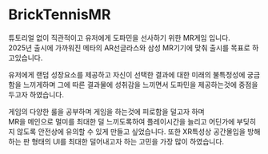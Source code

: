 # BrickTennisMR
   
 튜토리얼 없이 직관적이고 유저에게 도파민을 선사하기 위한 MR게임 입니다.   
 2025년 출시에 가까워진 메타의 AR선글라스와 삼성 MR기기에 맞춰 출시를 목표로 하고있습니다.


유저에게 랜덤 성장요소를 제공하고
   자신이 선택한 결과에 대한 미래의 불특정성에 궁금함을 느끼게하며
   그에 따른 결과물에 성취감을 느끼면서 도파민을 제공하는것에 중점을 두고자 하였습니다.

게임의 다양한 룰을 공부하며 게임을 하는것에 피로함을 덜고자 하며     
MR을 메인으로 멀미를 최대한 덜 느끼도록하여 플레이시간을 늘리고 어딘가에 부딪히지 않도록 안전상에 유의할 수 있게 만들고 싶었습니다.
또한 XR특성상 공간몰입을 방해하는 판 형태의 UI를 최대한 덜어내고자 하는 고민을 가장 많이 하였습니다.
